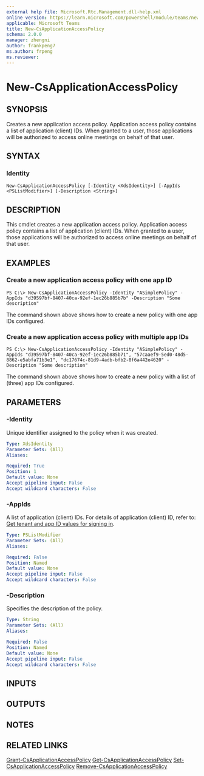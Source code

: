 ```yaml
---
external help file: Microsoft.Rtc.Management.dll-help.xml
online version: https://learn.microsoft.com/powershell/module/teams/new-csapplicationaccesspolicy
applicable: Microsoft Teams
title: New-CsApplicationAccessPolicy
schema: 2.0.0
manager: zhengni
author: frankpeng7
ms.author: frpeng
ms.reviewer:
---
```


# New-CsApplicationAccessPolicy

## SYNOPSIS

Creates a new application access policy. Application access policy contains a list of application (client) IDs. When granted to a user, those applications will be authorized to access online meetings on behalf of that user.

## SYNTAX

### Identity

```
New-CsApplicationAccessPolicy [-Identity <XdsIdentity>] [-AppIds <PSListModifier>] [-Description <String>]
```

## DESCRIPTION

This cmdlet creates a new application access policy. Application access policy contains a list of application (client) IDs. When granted to a user, those applications will be authorized to access online meetings on behalf of that user.

## EXAMPLES

### Create a new application access policy with one app ID

```
PS C:\> New-CsApplicationAccessPolicy -Identity "ASimplePolicy" -AppIds "d39597bf-8407-40ca-92ef-1ec26b885b7b" -Description "Some description"
```

The command shown above shows how to create a new policy with one app IDs configured.

### Create a new application access policy with multiple app IDs

```
PS C:\> New-CsApplicationAccessPolicy -Identity "ASimplePolicy" -AppIds "d39597bf-8407-40ca-92ef-1ec26b885b71", "57caaef9-5ed0-48d5-8862-e5abfa71b3e1", "dc17674c-81d9-4adb-bfb2-8f6a442e4620" -Description "Some description"
```

The command shown above shows how to create a new policy with a list of (three) app IDs configured.


## PARAMETERS

### -Identity

Unique identifier assigned to the policy when it was created.

```yaml
Type: XdsIdentity
Parameter Sets: (All)
Aliases: 

Required: True
Position: 1
Default value: None
Accept pipeline input: False
Accept wildcard characters: False
```

### -AppIds

A list of application (client) IDs. For details of application (client) ID, refer to: [Get tenant and app ID values for signing in](https://learn.microsoft.com/azure/active-directory/develop/howto-create-service-principal-portal#get-tenant-and-app-id-values-for-signing-in).

```yaml
Type: PSListModifier
Parameter Sets: (All)
Aliases:

Required: False
Position: Named
Default value: None
Accept pipeline input: False
Accept wildcard characters: False
```

### -Description

Specifies the description of the policy.

```yaml
Type: String
Parameter Sets: (All)
Aliases: 

Required: False
Position: Named
Default value: None
Accept pipeline input: False
Accept wildcard characters: False
```

## INPUTS

## OUTPUTS

## NOTES

## RELATED LINKS

[Grant-CsApplicationAccessPolicy](Grant-CsApplicationAccessPolicy.md)
[Get-CsApplicationAccessPolicy](Get-CsApplicationAccessPolicy.md)
[Set-CsApplicationAccessPolicy](Set-CsApplicationAccessPolicy.md)
[Remove-CsApplicationAccessPolicy](Remove-CsApplicationAccessPolicy.md)
